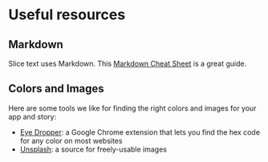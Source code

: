 # Useful resources

## Markdown

Slice text uses Markdown. This [Markdown Cheat Sheet](https://www.markdownguide.org/cheat-sheet/) is a great guide.

## Colors and Images

Here are some tools we like for finding the right colors and images for your app and story:

* [Eye Dropper](https://chrome.google.com/webstore/detail/eye-dropper/hmdcmlfkchdmnmnmheododdhjedfccka?hl=en): a Google Chrome extension that lets you find the hex code for any color on most websites
* [Unsplash](https://unsplash.com/): a source for freely-usable images

